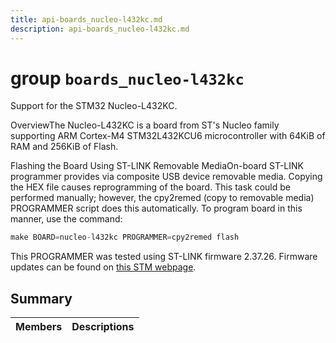 ```yaml
---
title: api-boards_nucleo-l432kc.md
description: api-boards_nucleo-l432kc.md
---
```

# group `boards_nucleo-l432kc` 

Support for the STM32 Nucleo-L432KC.

OverviewThe Nucleo-L432KC is a board from ST's Nucleo family supporting ARM Cortex-M4 STM32L432KCU6 microcontroller with 64KiB of RAM and 256KiB of Flash.

Flashing the Board Using ST-LINK Removable MediaOn-board ST-LINK programmer provides via composite USB device removable media. Copying the HEX file causes reprogramming of the board. This task could be performed manually; however, the cpy2remed (copy to removable media) PROGRAMMER script does this automatically. To program board in this manner, use the command: 
```cpp
make BOARD=nucleo-l432kc PROGRAMMER=cpy2remed flash
```
This PROGRAMMER was tested using ST-LINK firmware 2.37.26. Firmware updates can be found on [this STM webpage](https://www.st.com/en/development-tools/stsw-link007.html).

## Summary

 Members                        | Descriptions                                
--------------------------------|---------------------------------------------

